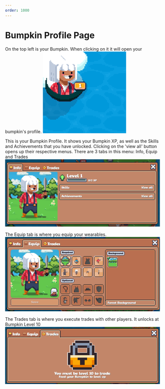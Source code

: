 ```yaml
---
order: 1000
---
```


# Bumpkin Profile Page

On the top left is your Bumpkin. When clicking on it it will open your bumpkin's profile.
![Your Bumpkin](images/bumpkin.png)

This is your Bumpkin Profile. It shows your Bumpkin XP, as well as the Skills and Achievements that you have unlocked. Clicking on the 'view all' button opens up their respective menus. There are 3 tabs in this menu: Info, Equip and Trades
![Bumpkin Profile](images/bumpkin_ui.png)

The Equip tab is where you equip your wearables.
![Bumpkin Equip](images/bumpkin_equip.png)

The Trades tab is where you execute trades with other players. It unlocks at Bumpkin Level 10
![Trades unlock at Bumpkin Level 10](images/trades_locked.png)